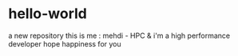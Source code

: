 # hello-world
a new repository
this is me : mehdi - HPC & i'm a high performance developer
hope happiness for you
